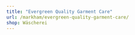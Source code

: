 ```yaml
---
title: "Evergreen Quality Garment Care"
url: /markham/evergreen-quality-garment-care/
shop: Wäscherei
---
```

